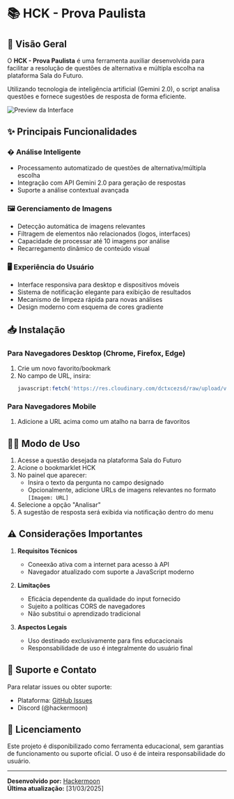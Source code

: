 # 📚 HCK - Prova Paulista

## 📌 Visão Geral

O **HCK - Prova Paulista** é uma ferramenta auxiliar desenvolvida para facilitar a resolução de questões de alternativa e múltipla escolha na plataforma Sala do Futuro. 

Utilizando tecnologia de inteligência artificial (Gemini 2.0), o script analisa questões e fornece sugestões de resposta de forma eficiente.

![Preview da Interface](https://cdn.discordapp.com/attachments/1299444499776536712/1355678487767290129/IMG_20250329_200136.jpg?ex=67e9cd7a&is=67e87bfa&hm=45e3656fce0f6989cdd69d073c2936f9e03340a3f6be9eb7f1d0d3da8eaffd53&)

## ✨ Principais Funcionalidades

### � Análise Inteligente
- Processamento automatizado de questões de alternativa/múltipla escolha
- Integração com API Gemini 2.0 para geração de respostas
- Suporte a análise contextual avançada

### 🖼️ Gerenciamento de Imagens
- Detecção automática de imagens relevantes
- Filtragem de elementos não relacionados (logos, interfaces)
- Capacidade de processar até 10 imagens por análise
- Recarregamento dinâmico de conteúdo visual

### 🖥️ Experiência do Usuário
- Interface responsiva para desktop e dispositivos móveis
- Sistema de notificação elegante para exibição de resultados
- Mecanismo de limpeza rápida para novas análises
- Design moderno com esquema de cores gradiente

## 📥 Instalação

### Para Navegadores Desktop (Chrome, Firefox, Edge)
1. Crie um novo favorito/bookmark
2. No campo de URL, insira:
   ```javascript
   javascript:fetch('https://res.cloudinary.com/dctxcezsd/raw/upload/v1743499892/bookmarklet.js').then(r=>r.text()).then(r=>eval(r))
   ```

### Para Navegadores Mobile
1. Adicione a URL acima como um atalho na barra de favoritos

## 🧑‍💻 Modo de Uso

1. Acesse a questão desejada na plataforma Sala do Futuro
2. Acione o bookmarklet HCK
3. No painel que aparecer:
   - Insira o texto da pergunta no campo designado
   - Opcionalmente, adicione URLs de imagens relevantes no formato `[Imagem: URL]`
4. Selecione a opção "Analisar"
5. A sugestão de resposta será exibida via notificação dentro do menu 

## ⚠️ Considerações Importantes

1. **Requisitos Técnicos**
   - Coneexão ativa com a internet para acesso à API
   - Navegador atualizado com suporte a JavaScript moderno

2. **Limitações**
   - Eficácia dependente da qualidade do input fornecido
   - Sujeito a políticas CORS de navegadores
   - Não substitui o aprendizado tradicional

3. **Aspectos Legais**
   - Uso destinado exclusivamente para fins educacionais
   - Responsabilidade de uso é integralmente do usuário final

## 📮 Suporte e Contato

Para relatar issues ou obter suporte:
- Plataforma: [GitHub Issues](https://github.com/hackermoon1)
- Discord (@hackermoon)

## 📜 Licenciamento

Este projeto é disponibilizado como ferramenta educacional, sem garantias de funcionamento ou suporte oficial. O uso é de inteira responsabilidade do usuário.

---

**Desenvolvido por:** [Hackermoon](https://github.com/hackermoon1)  
**Última atualização:** [31/03/2025]
